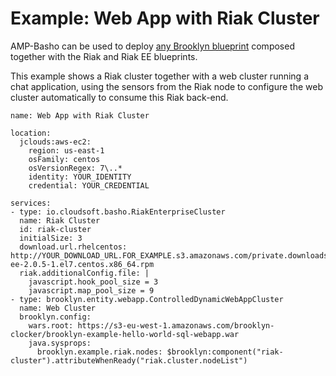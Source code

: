 ---
---

# Example: Web App with Riak Cluster

AMP-Basho can be used to deploy [any Brooklyn blueprint](http://brooklyn.io/learnmore/blueprint-tour.html)
composed together with the Riak and Riak EE blueprints.

This example shows a Riak cluster together with a web cluster running a chat application,
using the sensors from the Riak node to configure the web cluster automatically to consume
this Riak back-end.
 

```
name: Web App with Riak Cluster

location:
  jclouds:aws-ec2:
    region: us-east-1
    osFamily: centos
    osVersionRegex: 7\..*
    identity: YOUR_IDENTITY
    credential: YOUR_CREDENTIAL
    
services:
- type: io.cloudsoft.basho.RiakEnterpriseCluster
  name: Riak Cluster
  id: riak-cluster
  initialSize: 3
  download.url.rhelcentos: http://YOUR_DOWNLOAD_URL.FOR_EXAMPLE.s3.amazonaws.com/private.downloads.basho.com/riak_ee/YOUR_CODE/2.0/2.0.5/rhel/7/riak-ee-2.0.5-1.el7.centos.x86_64.rpm
  riak.additionalConfig.file: |
    javascript.hook_pool_size = 3
    javascript.map_pool_size = 9
- type: brooklyn.entity.webapp.ControlledDynamicWebAppCluster
  name: Web Cluster
  brooklyn.config:
    wars.root: https://s3-eu-west-1.amazonaws.com/brooklyn-clocker/brooklyn-example-hello-world-sql-webapp.war
    java.sysprops: 
      brooklyn.example.riak.nodes: $brooklyn:component("riak-cluster").attributeWhenReady("riak.cluster.nodeList")
```
